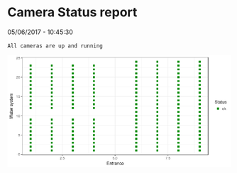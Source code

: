 Camera Status report
================
05/06/2017 - 10:45:30

    All cameras are up and running

![](camreport_files/figure-markdown_github/unnamed-chunk-2-1.png)
